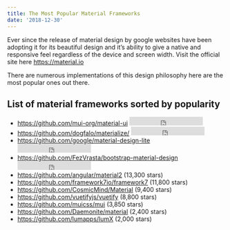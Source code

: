 ```yaml
---
title: The Most Popular Material Frameworks
date: '2018-12-30'
---
```


Ever since the release of material design by google websites have been adopting it for its beautiful design and it’s ability to give a native and responsive feel regardless of the device and screen width. Visit the official site here https://material.io 

There are numerous implementations of this design philosophy here are the most popular ones out there.

## List of material frameworks sorted by popularity
* https://github.com/mui-org/material-ui  <iframe src="https://ghbtns.com/github-btn.html?user=mui-org&repo=material-ui&type=star&count=true" frameborder="0" scrolling="0" width="170px" height="20px"></iframe>
* https://github.com/dogfalo/materialize/ <iframe src="https://ghbtns.com/github-btn.html?user=dogfalo&repo=materialize&type=star&count=true" frameborder="0" scrolling="0" width="170px" height="20px"></iframe>
* https://github.com/google/material-design-lite <iframe src="https://ghbtns.com/github-btn.html?user=google&repo=material-design-lite&type=star&count=true" frameborder="0" scrolling="0" width="170px" height="20px"></iframe>
* https://github.com/FezVrasta/bootstrap-material-design <iframe src="https://ghbtns.com/github-btn.html?user=FezVrasta&repo=bootstrap-material-design&type=star&count=true" frameborder="0" scrolling="0" width="170px" height="20px"></iframe>
* https://github.com/angular/material2 (13,300 stars)
* https://github.com/framework7io/framework7 (11,800 stars)
* https://github.com/CosmicMind/Material (9,400 stars)
* https://github.com/vuetifyjs/vuetify (8,800 stars)
* https://github.com/muicss/mui (3,850 stars)
* https://github.com/Daemonite/material (2,400 stars)
* https://github.com/lumapps/lumX (2,000 stars)